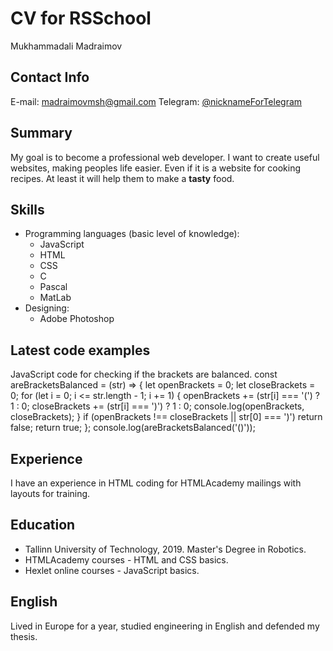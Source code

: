 # CV for RSSchool
Mukhammadali Madraimov
## Contact Info
E-mail: [madraimovmsh@gmail.com](mailto:someone@example.com)
Telegram: [@nicknameForTelegram](https://t.me/nicknameForTelegram)
## Summary
My goal is to become a professional web developer. I want to create useful websites, making peoples life easier. Even if it is a website for cooking recipes. At least it will help them to make a **tasty** food.
## Skills
* Programming languages (basic level of knowledge):
  * JavaScript
  * HTML
  * CSS
  * C
  * Pascal
  * MatLab
* Designing:
  * Adobe Photoshop
## Latest code examples
JavaScript code for checking if the brackets are balanced.
    const areBracketsBalanced = (str) => {
    let openBrackets = 0;
    let closeBrackets = 0;
    for (let i = 0; i <= str.length - 1; i += 1) {
        openBrackets += (str[i] === '(') ? 1 : 0;
        closeBrackets += (str[i] === ')') ? 1 : 0;
        console.log(openBrackets, closeBrackets);
    }
    if (openBrackets !== closeBrackets || str[0] === ')') return false;
    return true;
    };
    console.log(areBracketsBalanced('()'));
## Experience
I have an experience in HTML coding for HTMLAcademy mailings with layouts for training.
## Education
* Tallinn University of Technology, 2019. Master's Degree in Robotics.
* HTMLAcademy courses - HTML and CSS basics.
* Hexlet online courses - JavaScript basics.
## English
Lived in Europe for a year, studied engineering in English and defended my thesis.